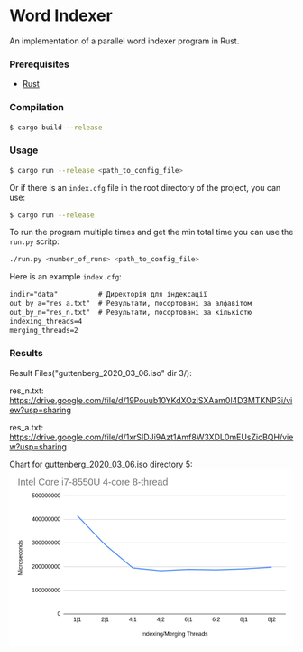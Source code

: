 # Word Indexer

An implementation of a parallel word indexer program in Rust.

### Prerequisites
- [Rust](https://www.rust-lang.org/tools/install)

### Compilation

```zsh
$ cargo build --release
```

### Usage

```zsh
$ cargo run --release <path_to_config_file>
```

Or if there is an ```index.cfg``` file in the root directory of the project, you can use:

```zsh
$ cargo run --release
```

To run the program multiple times and get the min total time you can use the ```run.py``` scritp:

```zsh
./run.py <number_of_runs> <path_to_config_file>
```

Here is an example ```index.cfg```:
```
indir="data"          # Директорія для індексації
out_by_a="res_a.txt"  # Результати, посортовані за алфавітом
out_by_n="res_n.txt"  # Результати, посортовані за кількістю
indexing_threads=4
merging_threads=2
```

### Results

Result Files("guttenberg_2020_03_06.iso" dir 3/):

res_n.txt: https://drive.google.com/file/d/19Pouub10YKdXOzlSXAam0l4D3MTKNP3i/view?usp=sharing

res_a.txt: https://drive.google.com/file/d/1xrSIDJi9Azt1Amf8W3XDL0mEUsZicBQH/view?usp=sharing

Chart for guttenberg_2020_03_06.iso directory 5:
![chart](img/chart.png)